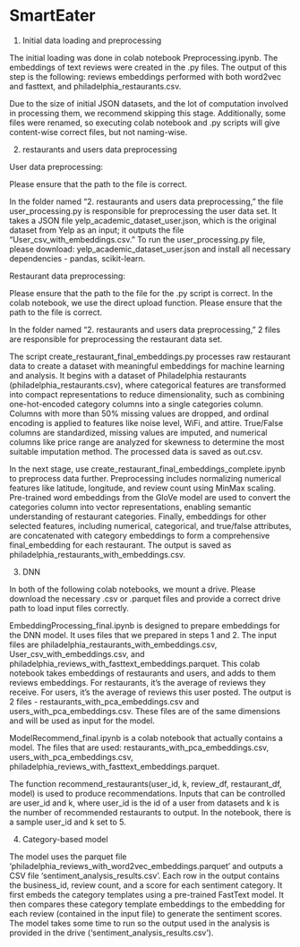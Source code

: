 # SmartEater
1. Initial data loading and preprocessing

The initial loading was done in colab notebook Preprocessing.ipynb. The embeddings of text reviews were created in the .py files. The output of this step is the following: reviews embeddings performed with both word2vec and fasttext, and philadelphia_restaurants.csv. 

Due to the size of initial JSON datasets, and the lot of computation involved in processing them, we recommend skipping this stage. Additionally, some files were renamed, so executing colab notebook and .py scripts will give content-wise correct files, but not naming-wise. 

2. restaurants and users data preprocessing

User data preprocessing:

Please ensure that the path to the file is correct.

In the folder named “2. restaurants and users data preprocessing,” the file user_processing.py is responsible for preprocessing the user data set. It takes a JSON file yelp_academic_dataset_user.json, which is the original dataset from Yelp as an input; it outputs the file “User_csv_with_embeddings.csv.” 
To run the user_processing.py file, please download: yelp_academic_dataset_user.json and install all necessary dependencies - pandas, scikit-learn.

Restaurant data preprocessing:

Please ensure that the path to the file for the .py script is correct. In the colab notebook, we use the direct upload function. Please ensure that the path to the file is correct.

In the folder named “2. restaurants and users data preprocessing,” 2 files are responsible for preprocessing the restaurant data set. 

The script create_restaurant_final_embeddings.py processes raw restaurant data to create a dataset with meaningful embeddings for machine learning and analysis. It begins with a dataset of Philadelphia restaurants (philadelphia_restaurants.csv), where categorical features are transformed into compact representations to reduce dimensionality, such as combining one-hot-encoded category columns into a single categories column. Columns with more than 50% missing values are dropped, and ordinal encoding is applied to features like noise level, WiFi, and attire. True/False columns are standardized, missing values are imputed, and numerical columns like price range are analyzed for skewness to determine the most suitable imputation method. The processed data is saved as out.csv.

In the next stage, use create_restaurant_final_embeddings_complete.ipynb to preprocess data further. Preprocessing includes normalizing numerical features like latitude, longitude, and review count using MinMax scaling. Pre-trained word embeddings from the GloVe model are used to convert the categories column into vector representations, enabling semantic understanding of restaurant categories. Finally, embeddings for other selected features, including numerical, categorical, and true/false attributes, are concatenated with category embeddings to form a comprehensive final_embedding for each restaurant. The output is saved as philadelphia_restaurants_with_embeddings.csv.

3. DNN

In both of the following colab notebooks, we mount a drive. Please download the necessary .csv or .parquet files and provide a correct drive path to load input files correctly. 

EmbeddingProcessing_final.ipynb is designed to prepare embeddings for the DNN model. It uses files that we prepared in steps 1 and 2. The input files are philadelphia_restaurants_with_embeddings.csv, User_csv_with_embeddings.csv, and philadelphia_reviews_with_fasttext_embeddings.parquet. This colab notebook takes embeddings of restaurants and users, and adds to them reviews embeddings. For restaurants, it’s the average of reviews they receive. For users, it’s the average of reviews this user posted. The output is 2 files - restaurants_with_pca_embeddings.csv and users_with_pca_embeddings.csv. These files are of the same dimensions and will be used as input for the model. 

ModelRecommend_final.ipynb is a colab notebook that actually contains a model. The files that are used: restaurants_with_pca_embeddings.csv, users_with_pca_embeddings.csv, philadelphia_reviews_with_fasttext_embeddings.parquet. 

The function recommend_restaurants(user_id, k, review_df, restaurant_df, model) is used to produce recommendations. Inputs that can be controlled are user_id and k, where user_id is the id of a user from datasets and k is the number of recommended restaurants to output. In the notebook, there is a sample user_id and k set to 5. 


4. Category-based model

The model uses the parquet file ‘philadelphia_reviews_with_word2vec_embeddings.parquet’ and outputs a CSV file ‘sentiment_analysis_results.csv’. Each row in the output contains the business_id, review count, and a score for each sentiment category. It first embeds the category templates using a pre-trained FastText model. It then compares these category template embeddings to the embedding for each review (contained in the input file) to generate the sentiment scores. The model takes some time to run so the output used in the analysis is provided in the drive (‘sentiment_analysis_results.csv’). 
